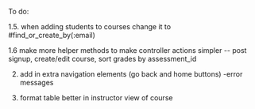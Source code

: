 To do:

1.5. when adding students to courses change it to #find_or_create_by(:email)

1.6 make more helper methods to make controller actions simpler -- post signup, create/edit course, sort grades by assessment_id

2. add in extra navigation elements (go back and home buttons)
    -error messages

3. format table better in instructor view of course
